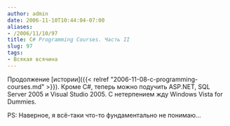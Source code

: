 ```yaml
---
author: admin
date: 2006-11-10T10:44:04-07:00
aliases:
- /2006/11/10/97
title: C# Programming Courses. Часть II
slug: 97
tags:
- Всякая всячина
---
```


Продолжение [истории]({{< relref "2006-11-08-c-programming-courses.md" >}}). Кроме C#, теперь можно подучить ASP.NET, SQL Server 2005 и Visual Studio 2005. С нетерпением жду Windows Vista for Dummies. 

PS: Наверное, я всё-таки что-то фундаментально не понимаю...
